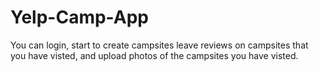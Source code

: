 Yelp-Camp-App
==========================

You can login, start to create campsites leave reviews on campsites that you have visted, and upload photos of the campsites you have visted.